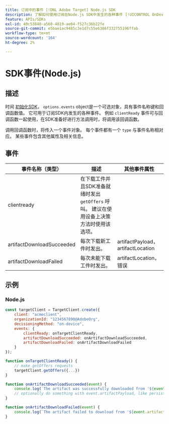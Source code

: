 ```yaml
---
title: 订阅中的事件 [!DNL Adobe Target] Node.js SDK
description: 了解如何使用订阅在Node.js SDK中发生的各种事件 [!UICONTROL OnDeviceDecisioningHandler] 对象。
feature: APIs/SDKs
exl-id: 40c53840-a560-4819-ae04-f527c36b22fe
source-git-commit: e5bae1ac9485c3e1d7c55e6386f332755196ffab
workflow-type: tm+mt
source-wordcount: '164'
ht-degree: 2%

---
```


# SDK事件(Node.js)

## 描述

时间 [初始化SDK](initialize-sdk.md)， `options.events` object是一个可选对象，具有事件名称键和回调函数值。 它可用于订阅SDK内发生的各种事件。 例如 `clientReady` 事件可与回调函数一起使用，在SDK准备好进行方法调用时，将调用该回调函数。

调用回调函数时，将传入一个事件对象。 每个事件都有一个 `type` 与事件名称相对应。 某些事件包含其他属性及相关信息。

## 事件

| 事件名称（类型） | 描述 | 其他事件属性 |
| --- | --- | --- |
| clientready | 在下载工件并且SDK准备就绪时发出 `getOffers` 呼叫。 建议在使用设备上决策方法时使用该选项。 |
| artifactDownloadSucceeded | 每次下载新工件时发出。 | artifactPayload， artifactLocation |
| artifactDownloadFailed | 每次未能下载工件时发出。 | artifactLocation，错误 |

## 示例

### Node.js

```js {line-numbers="true"}
const targetClient = TargetClient.create({
    client: "acmeclient",
    organizationId: "1234567890@AdobeOrg",
    decisioningMethod: "on-device",
    events: {
        clientReady: onTargetClientReady,
        artifactDownloadSucceeded: onArtifactDownloadSucceeded,
        artifactDownloadFailed: onArtifactDownloadFailed
    }
});

function onTargetClientReady() {
    // make getOffers requests
    targetClient.getOffers({...})            
}

function onArtifactDownloadSucceeded(event) {
    console.log(`The artifact was successfully downloaded from '${event.artifactLocation}'`);
    // optionally do something with event.artifactPayload, like persist it
}

function onArtifactDownloadFailed(event) {
    console.log(`The artifact failed to download from '${event.artifactLocation}' with the following error message: ${event.error.message}`);
}
```
